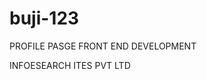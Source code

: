 # buji-123
  PROFILE PASGE   FRONT END DEVELOPMENT                   
   
  INFOESEARCH ITES PVT LTD     

